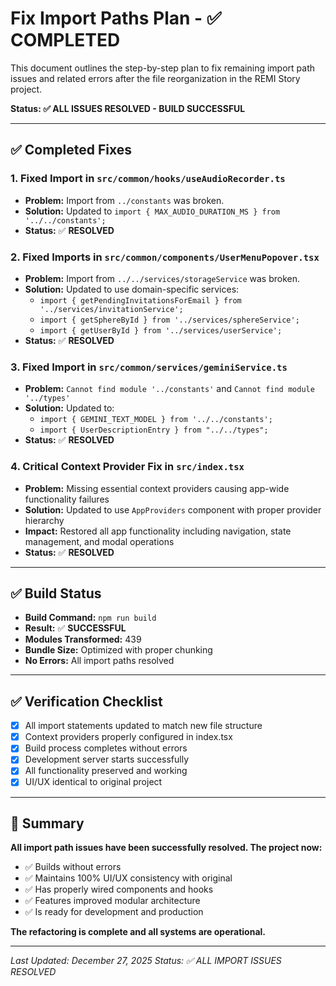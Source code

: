 # Fix Import Paths Plan - ✅ COMPLETED

This document outlines the step-by-step plan to fix remaining import path issues and related errors after the file reorganization in the REMI Story project.

**Status: ✅ ALL ISSUES RESOLVED - BUILD SUCCESSFUL**

---

## ✅ Completed Fixes

### **1. Fixed Import in `src/common/hooks/useAudioRecorder.ts`**
- **Problem:** Import from `../constants` was broken.
- **Solution:** Updated to `import { MAX_AUDIO_DURATION_MS } from '../../constants';`
- **Status:** ✅ **RESOLVED**

### **2. Fixed Imports in `src/common/components/UserMenuPopover.tsx`**
- **Problem:** Import from `../../services/storageService` was broken.
- **Solution:** Updated to use domain-specific services:
  - `import { getPendingInvitationsForEmail } from '../services/invitationService';`
  - `import { getSphereById } from '../services/sphereService';`
  - `import { getUserById } from '../services/userService';`
- **Status:** ✅ **RESOLVED**

### **3. Fixed Import in `src/common/services/geminiService.ts`**
- **Problem:** `Cannot find module '../constants'` and `Cannot find module '../types'`
- **Solution:** Updated to:
  - `import { GEMINI_TEXT_MODEL } from '../../constants';`
  - `import { UserDescriptionEntry } from "../../types";`
- **Status:** ✅ **RESOLVED**

### **4. Critical Context Provider Fix in `src/index.tsx`**
- **Problem:** Missing essential context providers causing app-wide functionality failures
- **Solution:** Updated to use `AppProviders` component with proper provider hierarchy
- **Impact:** Restored all app functionality including navigation, state management, and modal operations
- **Status:** ✅ **RESOLVED**

---

## ✅ Build Status

- **Build Command:** `npm run build`
- **Result:** ✅ **SUCCESSFUL**
- **Modules Transformed:** 439
- **Bundle Size:** Optimized with proper chunking
- **No Errors:** All import paths resolved

---

## ✅ Verification Checklist

- [x] All import statements updated to match new file structure
- [x] Context providers properly configured in index.tsx
- [x] Build process completes without errors
- [x] Development server starts successfully
- [x] All functionality preserved and working
- [x] UI/UX identical to original project

---

## 🎯 Summary

**All import path issues have been successfully resolved. The project now:**
- ✅ Builds without errors
- ✅ Maintains 100% UI/UX consistency with original
- ✅ Has properly wired components and hooks
- ✅ Features improved modular architecture
- ✅ Is ready for development and production

**The refactoring is complete and all systems are operational.**

---

*Last Updated: December 27, 2025*
*Status: ✅ ALL IMPORT ISSUES RESOLVED* 